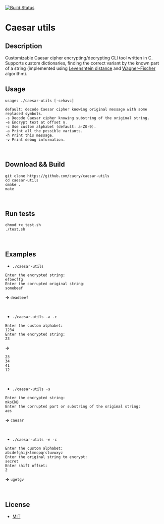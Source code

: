 [![Build Status](https://travis-ci.com/cacry/caesar-utils.svg?branch=main)](https://travis-ci.com/cacry/caesar-utils)
# Caesar utils
## Description

Customizable Caesar cipher encrypting/decrypting CLI tool written in C.
Supports custom dictionaries, finding the correct variant by the known part of a string (implemented using [Levenshtein distance](https://en.wikipedia.org/wiki/Levenshtein_distance) and [Wagner–Fischer](https://en.wikipedia.org/wiki/Wagner%E2%80%93Fischer_algorithm) algorithm).
&nbsp;
## Usage
```
usage: ./caesar-utils [-sehavc]

default: decode Caesar cipher knowing original message with some replaced symbols.
-s Decode Caesar cipher knowing substring of the original string.
-e Encrypt text at offset n.
-c Use custom alphabet (default: a-Z0-9).
-a Print all the possible variants.
-h Print this message.
-v Print debug information.
```
&nbsp;
## Download && Build

```
git clone https://github.com/cacry/caesar-utils
cd caesar-utils
cmake .
make
```
&nbsp;
## Run tests
```
chmod +x test.sh
./test.sh
```
&nbsp;
## Examples

- `./caesar-utils`
```
Enter the encrypted string:
efbecffg
Enter the corrupted original string:
somebeef
```
 **->**
`deadbeef`

&nbsp;

- `./caesar-utils -a -c`
```
Enter the custom alphabet:
1234
Enter the encrypted string:
23
```
 **->**
```
23
34
41
12
```

&nbsp;

- `./caesar-utils -s`
```
Enter the encrypted string:
mkoCkB
Enter the corrupted part or substring of the original string:
aes
```
 **->**
`caesar`

&nbsp;

- `./caesar-utils -e -c`
```
Enter the custom alphabet:
abcdefghijklmnopqrstuvwxyz
Enter the original string to encrypt:
secret
Enter shift offset:
2
```
 **->**
`ugetgv`

&nbsp;
## License
- [MIT]((https://github.com/cacry/caesar-utils/blob/main/license))
